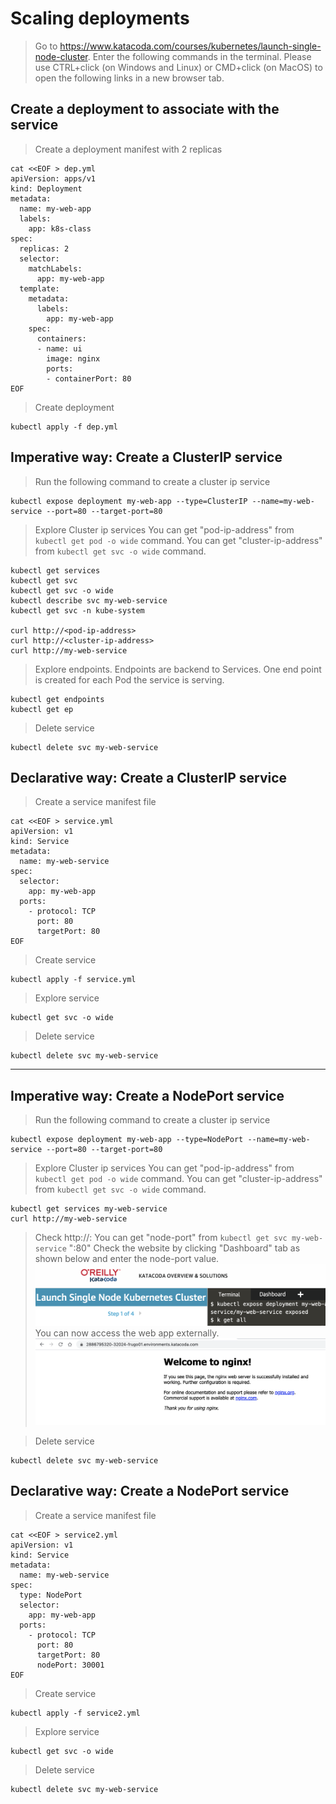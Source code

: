 # Scaling deployments
> Go to https://www.katacoda.com/courses/kubernetes/launch-single-node-cluster. Enter the following commands in the terminal.
Please use CTRL+click (on Windows and Linux) or CMD+click (on MacOS) to open the following links in a new browser tab.

## Create a deployment to associate with the service 
> Create a deployment manifest with 2 replicas
```
cat <<EOF > dep.yml
apiVersion: apps/v1
kind: Deployment
metadata:
  name: my-web-app
  labels:
    app: k8s-class
spec:
  replicas: 2
  selector:
    matchLabels:
      app: my-web-app
  template:
    metadata:
      labels:
        app: my-web-app
    spec:
      containers:
      - name: ui
        image: nginx
        ports:
        - containerPort: 80
EOF
```
> Create deployment
```
kubectl apply -f dep.yml
```

## Imperative way: Create a ClusterIP service 
> Run the following command to create a cluster ip service
```
kubectl expose deployment my-web-app --type=ClusterIP --name=my-web-service --port=80 --target-port=80
```

> Explore Cluster ip services
> You can get "pod-ip-address" from `kubectl get pod -o wide` command.
> You can get "cluster-ip-address" from `kubectl get svc -o wide` command.
```
kubectl get services
kubectl get svc
kubectl get svc -o wide
kubectl describe svc my-web-service
kubectl get svc -n kube-system

curl http://<pod-ip-address>
curl http://<cluster-ip-address>
curl http://my-web-service
```

> Explore endpoints. Endpoints are backend to Services. One end point is created for each Pod the service is serving. 
```
kubectl get endpoints
kubectl get ep
```

> Delete service
```
kubectl delete svc my-web-service
```

## Declarative way: Create a ClusterIP service 
> Create a service manifest file
```
cat <<EOF > service.yml
apiVersion: v1
kind: Service
metadata:
  name: my-web-service
spec:
  selector:
    app: my-web-app
  ports:
    - protocol: TCP
      port: 80
      targetPort: 80
EOF
```

> Create service
```
kubectl apply -f service.yml
```

> Explore service
```
kubectl get svc -o wide
```

> Delete service
```
kubectl delete svc my-web-service
```

--- 

## Imperative way: Create a NodePort service 
> Run the following command to create a cluster ip service
```
kubectl expose deployment my-web-app --type=NodePort --name=my-web-service --port=80 --target-port=80
```

> Explore Cluster ip services
> You can get "pod-ip-address" from `kubectl get pod -o wide` command.
> You can get "cluster-ip-address" from `kubectl get svc -o wide` command.
```
kubectl get services my-web-service
curl http://my-web-service
```

> Check http://<node-public-ip>:<node-port>
> You can get "node-port" from `kubectl get svc my-web-service` "<node-port>:80"
> Check the website by clicking "Dashboard" tab as shown below and enter the node-port value.
![Opening web app](images/lab5-1.png)
> You can now access the web app externally.
![Opening web app](images/lab5-2.png)

> Delete service
```
kubectl delete svc my-web-service
```

## Declarative way: Create a NodePort service 
> Create a service manifest file
```
cat <<EOF > service2.yml
apiVersion: v1
kind: Service
metadata:
  name: my-web-service
spec:
  type: NodePort
  selector:
    app: my-web-app
  ports:
    - protocol: TCP
      port: 80
      targetPort: 80
      nodePort: 30001
EOF
```

> Create service
```
kubectl apply -f service2.yml
```

> Explore service
```
kubectl get svc -o wide
```

> Delete service
```
kubectl delete svc my-web-service
```